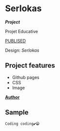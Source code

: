 

# **Serlokas**

_**Project**_

Projet Educative

[PUBLISED](https://github.com/zazeli/2-serlokas)

Design: _Serlokas_

## **Project features**

-   Github pages
-   CSS
-   Image

[**Author**](https://github.com/zazeli)




## Sample
 
 ```
 Coding coding💕😁
 ```